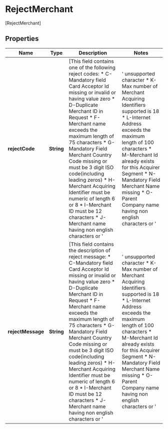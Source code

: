 

# RejectMerchant

[RejectMerchant]

## Properties

| Name | Type | Description | Notes |
|------------ | ------------- | ------------- | -------------|
|**rejectCode** | **String** | [This field contains one of the following reject codes: * C-Mandatory field Card Acceptor Id missing or invalid or having value zero * D-Duplicate Merchant ID in Request * F-Merchant name exceeds the maximum length of 75 characters * G-Mandatory Field Merchant Country Code missing or must be 3 digit ISO code(including leading zeros) * H-Merchant Acquiring Identifier must be numeric of length 6 or 8 * I-Merchant ID must be 12 characters * J-Merchant name having non english characters or &#39;|&#39; unsupported character * K-Max number of Merchant Acquiring Identifiers supported is 18 * L-Internet Address exceeds the maximum length of 100 characters * M-Merchant Id already exists for this Acquirer Segment * N-Mandatory Field Merchant Name missing * O-Parent Company name having non english characters or &#39;|&#39; unsupported character * P-Mandatory Field Merchant Category Code missing or must be numeric * Q-Mandatory Field Merchant Acquiring Identifier(s) missing or invalid * R-Mandatory Field Merchant ID missing * S-Merchant Country  should be in same region as acquirer * U-Card Acceptor Id exceeds the maximum length of 15 characters * W-Merchant Category Code exceeds the maximum length of 4 digits * Y-Merchant did not qualify for compliance check * Z-Merchant Category Code is Ineligible for Merchant enrollment]  |  |
|**rejectMessage** | **String** | [This field contains the description of reject message: * C-Mandatory field Card Acceptor Id missing or invalid or having value zero * D-Duplicate Merchant ID in Request * F-Merchant name exceeds the maximum length of 75 characters * G-Mandatory Field Merchant Country Code missing or must be 3 digit ISO code(including leading zeros) * H-Merchant Acquiring Identifier must be numeric of length 6 or 8 * I-Merchant ID must be 12 characters * J-Merchant name having non english characters or &#39;|&#39; unsupported character * K-Max number of Merchant Acquiring Identifiers supported is 18 * L-Internet Address exceeds the maximum length of 100 characters * M-Merchant Id already exists for this Acquirer Segment * N-Mandatory Field Merchant Name missing * O-Parent Company name having non english characters or &#39;|&#39; unsupported character * P-Mandatory Field Merchant Category Code missing or must be numeric * Q-Mandatory Field Merchant Acquiring Identifier(s) missing or invalid * R-Mandatory Field Merchant ID missing * S-Merchant Country  should be in same region as acquirer * U-Card Acceptor Id exceeds the maximum length of 15 characters * W-Merchant Category Code exceeds the maximum length of 4 digits * Y-Merchant did not qualify for compliance check * Z-Merchant Category Code is Ineligible for Merchant enrollment]  |  |



